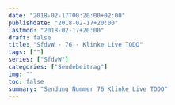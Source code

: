 ```yaml
---
date: "2018-02-17T00:20:00+02:00"
publishdate: "2018-02-17+20:00"
lastmod: "2018-02-17+20:00"
draft: false
title: "SfdvW - 76 - Klinke Live TODO"
tags: [""]
series: ["SfdvW"]
categories: ["Sendebeitrag"]
img: ""
toc: false
summary: "Sendung Nummer 76 Klinke Live TODO"
---
```


<div id="example"></div>
<script src="https://cdn.podlove.org/web-player/embed.js"></script>

<script>
  podlovePlayer('#example', '/blog/sfdvw76.json');
</script>
